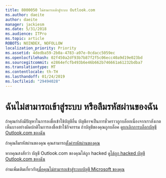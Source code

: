 ```yaml
---
title: 8000050 ไม่สามารถเข้าสู่ระบบ Outlook.com
ms.author: daeite
author: daeite
manager: jackiesm
ms.date: 5/31/2018
ms.audience: ITPro
ms.topic: article
ROBOTS: NOINDEX, NOFOLLOW
localization_priority: Priority
ms.assetid: 4dedba59-2b0a-4783-a97e-0cdacc5059ec
ms.openlocfilehash: 02f450a2df93b7b87f2f5c06ecc40a9d19e023bd
ms.sourcegitcommit: e2864efcfb493b6e46b662b746661a61232bdba7
ms.translationtype: MT
ms.contentlocale: th-TH
ms.lasthandoff: 01/24/2019
ms.locfileid: "29494028"
---
```

# <a name="i-cant-sign-in-or-forgot-my-password"></a>ฉันไม่สามารถเข้าสู่ระบบ หรือลืมรหัสผ่านของฉัน

ถ้าคุณกำลังมีปัญหาในการลงชื่อเข้าใช้บัญชีอื่น บัญชีอาจเป็นการชั่วคราวถูกบล็อกเนื่องจากเราสังเกตเห็นบางอย่างผิดปกติในการลงชื่อเข้าใช้กิจกรรม ถ้าบัญชีของคุณถูกบล็อค ดู[ยกเลิกการบล็อกบัญชี Outlook.com ของฉัน](https://go.microsoft.com/fwlink/p/?linkid=2001800&amp;clcid=0x409)
  
ถ้าคุณลืมรหัสผ่านของคุณ คุณสามารถ[ตั้งค่ารหัสผ่านของคุณ](https://go.microsoft.com/fwlink/p/?linkid=841909)
  
หากคุณสงสัยว่า บัญชี Outlook.com ของคุณได้ถูก hacked ดู[ได้ถูก hacked บัญชี Outlook.com ของฉัน](https://go.microsoft.com/fwlink/p/?linkid=874366)
  
อ่านเพิ่มเติมเกี่ยวกับ[เมื่อคุณไม่สามารถเข้าสู่ระบบบัญชี Microsoft ของคุณ](https://go.microsoft.com/fwlink/p/?linkid=842227)
  

